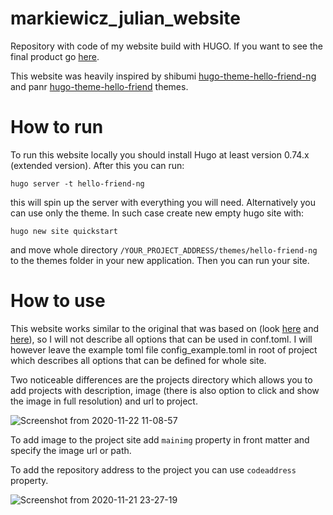 # markiewicz_julian_website

Repository with code of my website build with HUGO. If you want to see the final product go [here](https://markiewiczjulian.github.io/).

This website was heavily inspired by shibumi [hugo-theme-hello-friend-ng](https://github.com/shibumi/hugo-theme-hello-friend-ng) and panr [hugo-theme-hello-friend](https://github.com/panr/hugo-theme-hello-friend) themes.

# How to run

To run this website locally you should install Hugo at least version 0.74.x (extended version). After this you can run:

`hugo server -t hello-friend-ng`

this will spin up the server with everything you will need. Alternatively you can use only the theme. In such case create new empty hugo site with:

`hugo new site quickstart`

and move whole directory `/YOUR_PROJECT_ADDRESS/themes/hello-friend-ng` to the themes folder in your new application. Then you can run your site.

# How to use

This website works similar to the original that was based on (look [here](https://github.com/shibumi/hugo-theme-hello-friend-ng) and [here](https://github.com/panr/hugo-theme-hello-friend)), so I will not describe all options that can be used in conf.toml. I will however leave the example toml file config_example.toml in root of project which describes all options that can be defined for whole site.

Two noticeable differences are the projects directory which allows you to add projects with description, image (there is also option to click and show the image in full resolution) and url to project.

![Screenshot from 2020-11-22 11-08-57](https://user-images.githubusercontent.com/39520658/99900922-2a935980-2cb3-11eb-9489-b7e57c9d324a.png)

To add image to the project site add `mainimg` property in front matter and specify the image url or path.

To add the repository address to the project you can use `codeaddress` property.

![Screenshot from 2020-11-21 23-27-19](https://user-images.githubusercontent.com/39520658/99888970-246c9100-2c51-11eb-8821-f2c66657ea97.png)
